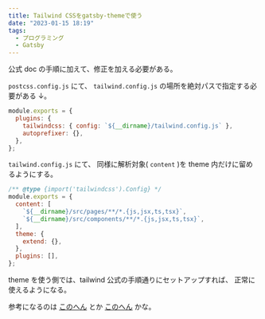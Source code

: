 ```yaml
---
title: Tailwind CSSをgatsby-themeで使う
date: "2023-01-15 18:19"
tags:
  - プログラミング
  - Gatsby
---
```


公式 doc の手順に加えて、修正を加える必要がある。

`postcss.config.js` にて、
`tailwind.config.js` の場所を絶対パスで指定する必要がある ↓。

```js
module.exports = {
  plugins: {
    tailwindcss: { config: `${__dirname}/tailwind.config.js` },
    autoprefixer: {},
  },
};
```

`tailwind.config.js` にて、
同様に解析対象( `content` )を theme 内だけに留めるようにする。

```js
/** @type {import('tailwindcss').Config} */
module.exports = {
  content: [
    `${__dirname}/src/pages/**/*.{js,jsx,ts,tsx}`,
    `${__dirname}/src/components/**/*.{js,jsx,ts,tsx}`,
  ],
  theme: {
    extend: {},
  },
  plugins: [],
};
```

theme を使う側では、tailwind 公式の手順通りにセットアップすれば、
正常に使えるようになる。

参考になるのは
[このへん](https://github.com/tailwindlabs/tailwindcss.com/issues/1099)
とか
[このへん](https://github.com/gatsbyjs/gatsby/issues/19395)
かな。
